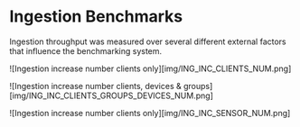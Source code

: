 # Ingestion Benchmarks

Ingestion throughput was measured over several different external factors that influence the benchmarking system.

![Ingestion increase number clients only][img/ING_INC_CLIENTS_NUM.png]

![Ingestion increase number clients, devices & groups][img/ING_INC_CLIENTS_GROUPS_DEVICES_NUM.png]

![Ingestion increase number clients only][img/ING_INC_SENSOR_NUM.png]